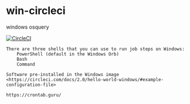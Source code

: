 # win-circleci
windows osquery


[![CircleCI](https://circleci.com/gh/githubfoam/win-circleci/tree/master.svg?style=svg)](https://circleci.com/gh/githubfoam/win-circleci/tree/master)
~~~~
There are three shells that you can use to run job steps on Windows:
    PowerShell (default in the Windows Orb)
    Bash
    Command
    
Software pre-installed in the Windows image
<https://circleci.com/docs/2.0/hello-world-windows/#example-configuration-file>

https://crontab.guru/
~~~~

